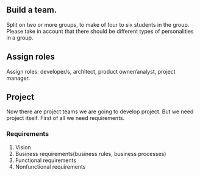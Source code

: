 ## Build a team.
Split on two or more groups, to make of four to six students in the group.
Please take in account that there should be different types of personalities in a group.
 
## Assign roles
Assign roles: developer/s, architect, product owner/analyst, project manager. 
 
## Project
Now there are project teams we are going to develop project. But we need project itself.
First of all we need requirements.

### Requirements
  
1. Vision
1. Business requirements(business rules, business processes)
1. Functional requirements
1. Nonfunctional requirements